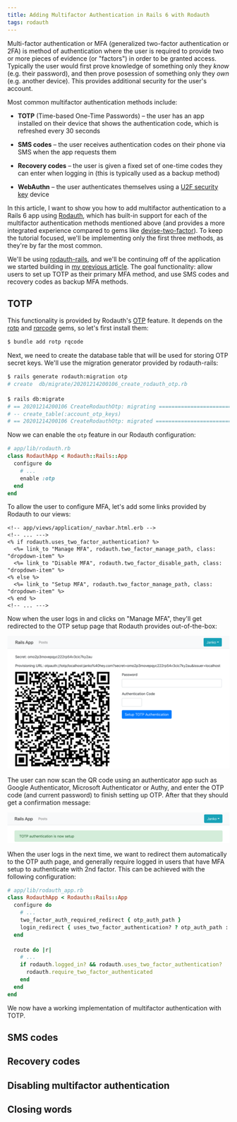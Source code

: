 ```yaml
---
title: Adding Multifactor Authentication in Rails 6 with Rodauth
tags: rodauth
---
```


Multi-factor authentication or MFA (generalized two-factor authentication or
2FA) is method of authentication where the user is required to provide two or
more pieces of evidence (or "factors") in order to be granted access. Typically
the user would first prove knowledge of something only they *know* (e.g. their
password), and then prove posession of something only they *own* (e.g. another
device). This provides additional security for the user's account.

Most common multifactor authentication methods include:

* **TOTP** (Time-based One-Time Passwords) – the user has an app installed on
  their device that shows the authentication code, which is refreshed every 30
  seconds

* **SMS codes** – the user receives authentication codes on their phone via SMS
  when the app requests them

* **Recovery codes** – the user is given a fixed set of one-time codes they can
  enter when logging in (this is typically used as a backup method)

* **WebAuthn** – the user authenticates themselves using a [U2F security
  key][u2f] device

In this article, I want to show you how to add multifactor authentication to
a Rails 6 app using [Rodauth], which has built-in support for each of the
multifactor authentication methods mentioned above (and provides a more
integrated experience compared to gems like [devise-two-factor]). To keep the
tutorial focused, we'll be implementing only the first three methods, as
they're by far the most common.

We'll be using [rodauth-rails], and we'll be continuing off of the application
we started building in [my previous article][rodauth basic]. The goal
functionality: allow users to set up TOTP as their primary MFA method, and use
SMS codes and recovery codes as backup MFA methods.

## TOTP

This functionality is provided by Rodauth's [OTP] feature. It depends on the
[rotp] and [rqrcode] gems, so let's first install them:

```sh
$ bundle add rotp rqcode
```

Next, we need to create the database table that will be used for storing OTP
secret keys. We'll use the migration generator provided by rodauth-rails:

```sh
$ rails generate rodauth:migration otp
# create  db/migrate/20201214200106_create_rodauth_otp.rb

$ rails db:migrate
# == 20201214200106 CreateRodauthOtp: migrating =======================
# -- create_table(:account_otp_keys)
# == 20201214200106 CreateRodauthOtp: migrated ========================
```

Now we can enable the `otp` feature in our Rodauth configuration:

```rb
# app/lib/rodauth.rb
class RodauthApp < Rodauth::Rails::App
  configure do
    # ...
    enable :otp
  end
end
```

To allow the user to configure MFA, let's add some links provided by Rodauth
to our views:

```erb
<!-- app/views/application/_navbar.html.erb -->
<!-- ... --->
<% if rodauth.uses_two_factor_authentication? %>
  <%= link_to "Manage MFA", rodauth.two_factor_manage_path, class: "dropdown-item" %>
  <%= link_to "Disable MFA", rodauth.two_factor_disable_path, class: "dropdown-item" %>
<% else %>
  <%= link_to "Setup MFA", rodauth.two_factor_manage_path, class: "dropdown-item" %>
<% end %>
<!-- ... --->
```

Now when the user logs in and clicks on "Manage MFA", they'll get redirected to
the OTP setup page that Rodauth provides out-of-the-box:

![Rodauth OTP setup page](/images/rodauth-otp-setup.png)

The user can now scan the QR code using an authenticator app such as Google
Authenticator, Microsoft Authenticator or Authy, and enter the OTP code (and
current password) to finish setting up OTP. After that they should get a
confirmation message:

![Rodauth OTP setup successful flash message](/images/rodauth-otp-setup-flash.png)

When the user logs in the next time, we want to redirect them automatically to
the OTP auth page, and generally require logged in users that have MFA setup to
authenticate with 2nd factor. This can be achieved with the following
configuration:

```rb
# app/lib/rodauth_app.rb
class RodauthApp < Rodauth::Rails::App
  configure do
    # ...
    two_factor_auth_required_redirect { otp_auth_path }
    login_redirect { uses_two_factor_authentication? ? otp_auth_path : "/" }
  end

  route do |r|
    # ...
    if rodauth.logged_in? && rodauth.uses_two_factor_authentication?
      rodauth.require_two_factor_authenticated
    end
  end
end
```

We now have a working implementation of multifactor authentication with TOTP.

## SMS codes

## Recovery codes

## Disabling multifactor authentication

## Closing words

[u2f]: https://en.wikipedia.org/wiki/Universal_2nd_Factor
[Rodauth]: https://github.com/jeremyevans/rodauth/
[rodauth-rails]: https://github.com/janko/rodauth-rails
[rodauth basic]: /adding-authentication-in-rails-with-rodauth/
[devise-two-factor]: https://github.com/tinfoil/devise-two-factor
[OTP]: http://rodauth.jeremyevans.net/rdoc/files/doc/otp_rdoc.html
[rotp]: https://github.com/mdp/rotp
[rqrcode]: https://github.com/whomwah/rqrcode
